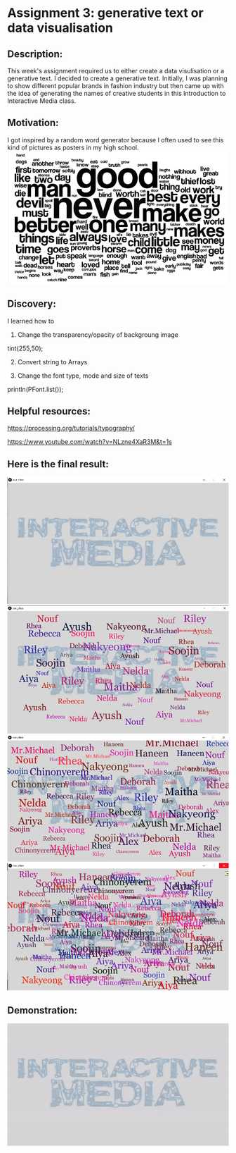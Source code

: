 # Assignment 3: generative text or data visualisation

## Description: 
This week's assignment required us to either create a data visulisation or a generative text. I decided to create a generative text. Initially, I was planning to show different popular brands 
in fashion industry but then came up with the idea of generating the names of creative students in this Introduction to Interactive Media class.

## Motivation:
I got inspired by a random word generator because I often used to see this kind of pictures as posters in my high school.
![](random-word-generator.gif) 

## Discovery:
I learned how to 
1. Change the transparency/opacity of backgroung image

tint(255,50);

2. Convert string to Arrays

3. Change the font type, mode and size of texts

println(PFont.list());

## Helpful resources:
https://processing.org/tutorials/typography/

https://www.youtube.com/watch?v=NLzne4XaR3M&t=1s

## Here is the final result:
![](01.png)
![](03.png)
![](02.png)
![](04.png)

## Demonstration:

![](demonstration.gif)
